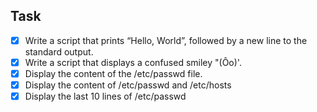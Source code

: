## Task
- [X] Write a script that prints “Hello, World”, followed by a new line to the standard output.
- [X] Write a script that displays a confused smiley "(Ôo)'.
- [X] Display the content of the /etc/passwd file.
- [X] Display the content of /etc/passwd and /etc/hosts
- [X] Display the last 10 lines of /etc/passwd
